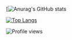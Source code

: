[![Anurag's GitHub stats](https://github-readme-stats.vercel.app/api?username=pwnlxrd&include_all_commits=false&theme=onedark&count_private=true)

[![Top Langs](https://github-readme-stats.vercel.app/api/top-langs/?username=pwnlxrd&layout=compact&theme=onedark)](https://github.com/pwnlxrd)


![Profile views](https://gpvc.arturio.dev/pwnlxrd)